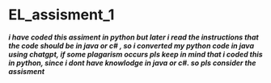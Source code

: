 ﻿# EL_assisment_1
***i have coded this assiment in python but later i read the instructions that the code should be in java or c# , so i converted my python code in java using chatgpt, if some plagarism occurs pls keep in mind that i coded this in python, since i dont have knowlodge in java or c#. so pls consider the assisment***
